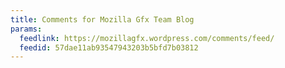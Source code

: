 ```yaml
---
title: Comments for Mozilla Gfx Team Blog
params:
  feedlink: https://mozillagfx.wordpress.com/comments/feed/
  feedid: 57dae11ab93547943203b5bfd7b03812
---
```

